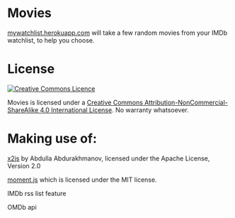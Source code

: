 # Movies

[mywatchlist.herokuapp.com](https://mywatchlist.herokuapp.com) will take a few random movies from your IMDb watchlist, to help you choose.

# License

[![Creative Commons Licence](https://i.creativecommons.org/l/by-nc-sa/4.0/88x31.png)](http://creativecommons.org/licenses/by-nc-sa/4.0/)

Movies is licensed under a [Creative Commons Attribution-NonCommercial-ShareAlike 4.0 International License](http://creativecommons.org/licenses/by-nc-sa/4.0/). No warranty whatsoever.

# Making use of:

[x2js](https://code.google.com/p/x2js/) by Abdulla Abdurakhmanov, licensed under the Apache License, Version 2.0

[moment.js](http://momentjs.com) which is licensed under the MIT license.

IMDb rss list feature

OMDb api